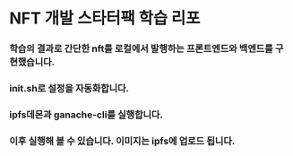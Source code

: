 # NFT 개발 스타터팩 학습 리포

### 학습의 결과로 간단한 nft를 로컬에서 발행하는 프론트엔드와 백엔드를 구현했습니다.

### init.sh로 설정을 자동화합니다.

### ipfs데몬과 ganache-cli를 실행합니다.

### 이후 실행해 볼 수 있습니다. 이미지는 ipfs에 업로드 됩니다.

